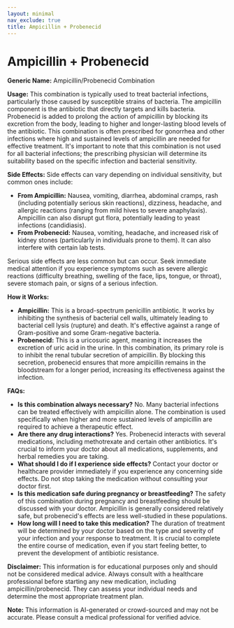 ```yaml
---
layout: minimal
nav_exclude: true
title: Ampicillin + Probenecid
---
```


# Ampicillin + Probenecid

**Generic Name:** Ampicillin/Probenecid Combination

**Usage:** This combination is typically used to treat bacterial infections, particularly those caused by susceptible strains of bacteria.  The ampicillin component is the antibiotic that directly targets and kills bacteria. Probenecid is added to prolong the action of ampicillin by blocking its excretion from the body, leading to higher and longer-lasting blood levels of the antibiotic.  This combination is often prescribed for gonorrhea and other infections where high and sustained levels of ampicillin are needed for effective treatment.  It's important to note that this combination is not used for all bacterial infections; the prescribing physician will determine its suitability based on the specific infection and bacterial sensitivity.

**Side Effects:**  Side effects can vary depending on individual sensitivity, but common ones include:

* **From Ampicillin:** Nausea, vomiting, diarrhea, abdominal cramps, rash (including potentially serious skin reactions),  dizziness, headache,  and allergic reactions (ranging from mild hives to severe anaphylaxis).  Ampicillin can also disrupt gut flora, potentially leading to yeast infections (candidiasis).
* **From Probenecid:**  Nausea, vomiting, headache, and increased risk of kidney stones (particularly in individuals prone to them).  It can also interfere with certain lab tests.

Serious side effects are less common but can occur.  Seek immediate medical attention if you experience symptoms such as severe allergic reactions (difficulty breathing, swelling of the face, lips, tongue, or throat), severe stomach pain, or signs of a serious infection.

**How it Works:**

* **Ampicillin:** This is a broad-spectrum penicillin antibiotic. It works by inhibiting the synthesis of bacterial cell walls, ultimately leading to bacterial cell lysis (rupture) and death.  It's effective against a range of Gram-positive and some Gram-negative bacteria.
* **Probenecid:** This is a uricosuric agent, meaning it increases the excretion of uric acid in the urine. In this combination, its primary role is to inhibit the renal tubular secretion of ampicillin.  By blocking this secretion, probenecid ensures that more ampicillin remains in the bloodstream for a longer period, increasing its effectiveness against the infection.

**FAQs:**

* **Is this combination always necessary?** No.  Many bacterial infections can be treated effectively with ampicillin alone.  The combination is used specifically when higher and more sustained levels of ampicillin are required to achieve a therapeutic effect.
* **Are there any drug interactions?** Yes. Probenecid interacts with several medications, including methotrexate and certain other antibiotics.  It's crucial to inform your doctor about all medications, supplements, and herbal remedies you are taking.
* **What should I do if I experience side effects?** Contact your doctor or healthcare provider immediately if you experience any concerning side effects.  Do not stop taking the medication without consulting your doctor first.
* **Is this medication safe during pregnancy or breastfeeding?**  The safety of this combination during pregnancy and breastfeeding should be discussed with your doctor.  Ampicillin is generally considered relatively safe, but probenecid's effects are less well-studied in these populations.
* **How long will I need to take this medication?** The duration of treatment will be determined by your doctor based on the type and severity of your infection and your response to treatment.  It is crucial to complete the entire course of medication, even if you start feeling better, to prevent the development of antibiotic resistance.

**Disclaimer:** This information is for educational purposes only and should not be considered medical advice.  Always consult with a healthcare professional before starting any new medication, including ampicillin/probenecid.  They can assess your individual needs and determine the most appropriate treatment plan.


**Note:** This information is AI-generated or crowd-sourced and may not be accurate. Please consult a medical professional for verified advice.
